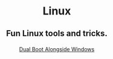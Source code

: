 <h1 align="center">
    <p>Linux<p>
</h1>

<h2 align="center">
     <p>Fun Linux tools and tricks.<p>
</h2>

<div align="center">

&nbsp;&nbsp;&nbsp;[Dual Boot Alongside Windows](DualBootAlongsideWindows/README.md)&nbsp;&nbsp;&nbsp;

</div>
